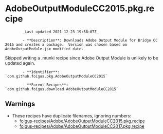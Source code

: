 # AdobeOutputModuleCC2015.pkg.recipe

            _Last updated 2021-12-23 19:58:07Z_

            - **Description**: Downloads Adobe Output Module for Bridge CC 2015 and creates a package.  Version was chosen based on AdobeOutputModule.jsx modified date.

Skipped writing a .munki recipe since Adobe Output Module is unlikely to be updated again.

            - **Identifier**: `com.github.foigus.pkg.AdobeOutputModuleCC2015`

            - **Parent Recipes**: `com.github.foigus.download.AdobeOutputModuleCC2015`

## Warnings

- These recipes have duplicate filenames, ignoring numbers:
    - [foigus-recipes/Adobe/AdobeOutputModuleCC2015.pkg.recipe](/autopkg-dupe-tracker/foigus-recipes/Adobe/AdobeOutputModuleCC2015.pkg.recipe)
    - [foigus-recipes/Adobe/AdobeOutputModuleCC2017.pkg.recipe](/autopkg-dupe-tracker/foigus-recipes/Adobe/AdobeOutputModuleCC2017.pkg.recipe)